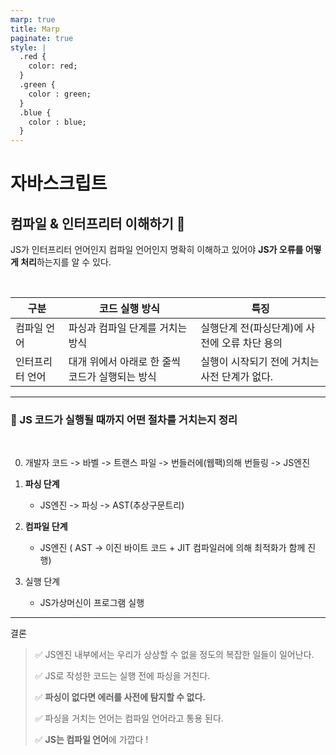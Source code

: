```yaml
---
marp: true
title: Marp
paginate: true
style: |
  .red {
    color: red;
  }
  .green {
    color : green;
  }
  .blue {
    color : blue;
  }
---
```


# 자바스크립트

## 컴파일 & 인터프리터 이해하기 🤔

JS가 인터프리터 언어인지 컴파일 언어인지 명확히 이해하고 있어야 <span class='red'>**JS가 오류를 어떻게 처리**</span>하는지를 알 수 있다.

<br>

| 구분            | 코드 실행 방식                                  | 특징                                          |
| --------------- | ----------------------------------------------- | --------------------------------------------- |
| 컴파일 언어     | 파싱과 컴파일 단계를 거치는 방식                | 실행단계 전(파싱단계)에 사전에 오류 차단 용의 |
| 인터프리터 언어 | 대개 위에서 아래로 한 줄씩 코드가 실행되는 방식 | 실행이 시작되기 전에 거치는 사전 단계가 없다. |

---

### 🧹 JS 코드가 실행될 때까지 어떤 절차를 거치는지 정리

<br>

0. 개발자 코드 -> 바벨 -> 트랜스 파일 -> 번들러에(웹팩)의해 번들링 -> JS엔진

1. <span class='red'>**파싱 단계**</span>

   - JS엔진 -> 파싱 -> AST(추상구문트리)

2. <span class='red'>**컴파일 단계**</span>

   - JS엔진 ( AST -> 이진 바이트 코드 + JIT 컴파일러에 의해 최적화가 함께 진행)

3. 실행 단계

   - JS가상머신이 프로그램 실행

---

결론

> ✅ JS엔진 내부에서는 우리가 상상할 수 없을 정도의 복잡한 일들이 일어난다.
>
> ✅ JS로 작성한 코드는 실행 전에 파싱을 거친다.
>
> ✅ <span class='red'>**파싱이 없다면 에러를 사전에 탐지할 수 없다.**</span>
>
> ✅ 파싱을 거치는 언어는 컴파일 언어라고 통용 된다.
>
> ✅ <span class='red'>**JS는 컴파일 언어**</span>에 가깝다 !
